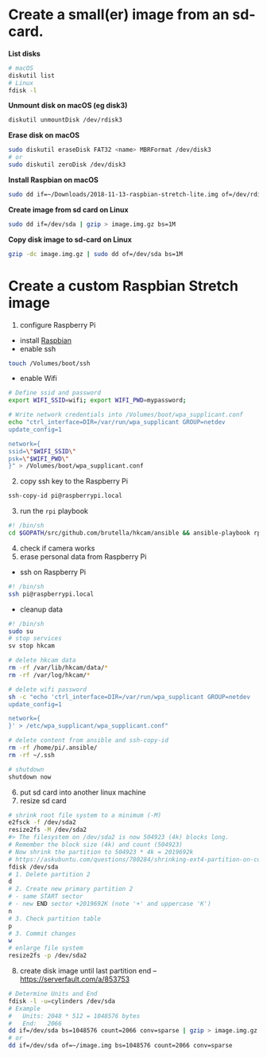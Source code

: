 # Create a small(er) image from an sd-card.

**List disks**
```sh
# macOS
diskutil list
# Linux
fdisk -l
```

**Unmount disk on macOS (eg disk3)**
```sh
diskutil unmountDisk /dev/rdisk3
```

**Erase disk on macOS**
```sh
sudo diskutil eraseDisk FAT32 <name> MBRFormat /dev/disk3
# or
sudo diskutil zeroDisk /dev/disk3
```

**Install Raspbian on macOS**
```sh
sudo dd if=~/Downloads/2018-11-13-raspbian-stretch-lite.img of=/dev/rdisk3 bs=1m
```

**Create image from sd card on Linux**
```sh
sudo dd if=/dev/sda | gzip > image.img.gz bs=1M
```

**Copy disk image to sd-card on Linux**
```sh
gzip -dc image.img.gz | sudo dd of=/dev/sda bs=1M
```

# Create a custom Raspbian Stretch image

1. configure Raspberry Pi

- install [Raspbian](https://www.raspberrypi.org/downloads/raspbian/) 
- enable ssh
```sh
touch /Volumes/boot/ssh
```
- enable Wifi
```sh
# Define ssid and password
export WIFI_SSID=wifi; export WIFI_PWD=mypassword;

# Write network credentials into /Volumes/boot/wpa_supplicant.conf
echo "ctrl_interface=DIR=/var/run/wpa_supplicant GROUP=netdev
update_config=1

network={
ssid=\"$WIFI_SSID\"
psk=\"$WIFI_PWD\"
}" > /Volumes/boot/wpa_supplicant.conf
```

2. copy ssh key to the Raspberry Pi
```sh
ssh-copy-id pi@raspberrypi.local
```

3. run the `rpi` playbook
```sh
#! /bin/sh
cd $GOPATH/src/github.com/brutella/hkcam/ansible && ansible-playbook rpi.yml -i hosts
```
4. check if camera works
5. erase personal data from Raspberry Pi

- ssh on Raspberry Pi
```sh
#! /bin/sh
ssh pi@raspberrypi.local
```
- cleanup data
```sh
#! /bin/sh
sudo su
# stop services
sv stop hkcam

# delete hkcam data
rm -rf /var/lib/hkcam/data/*
rm -rf /var/log/hkcam/*

# delete wifi password
sh -c "echo 'ctrl_interface=DIR=/var/run/wpa_supplicant GROUP=netdev
update_config=1

network={
}' > /etc/wpa_supplicant/wpa_supplicant.conf"

# delete content from ansible and ssh-copy-id
rm -rf /home/pi/.ansible/
rm -rf ~/.ssh

# shutdown
shutdown now
```
6. put sd card into another linux machine
7. resize sd card
```sh
# shrink root file system to a minimum (-M)
e2fsck -f /dev/sda2
resize2fs -M /dev/sda2
#> The filesystem on /dev/sda2 is now 504923 (4k) blocks long.
# Remember the block size (4k) and count (504923)
# Now shrink the partition to 504923 * 4k = 2019692k
# https://askubuntu.com/questions/780284/shrinking-ext4-partition-on-command-line
fdisk /dev/sda
# 1. Delete partition 2
d
# 2. Create new primary partition 2
# - same START sector
# - new END sector +2019692K (note '+' and uppercase 'K')
n
# 3. Check partition table
p
# 3. Commit changes
w
# enlarge file system
resize2fs -p /dev/sda2
```
8. create disk image until last partition end – https://serverfault.com/a/853753
```sh
# Determine Units and End
fdisk -l -u=cylinders /dev/sda
# Example
#   Units: 2048 * 512 = 1048576 bytes
#   End:   2066
dd if=/dev/sda bs=1048576 count=2066 conv=sparse | gzip > image.img.gz
# or
dd if=/dev/sda of=~/image.img bs=1048576 count=2066 conv=sparse
``` 